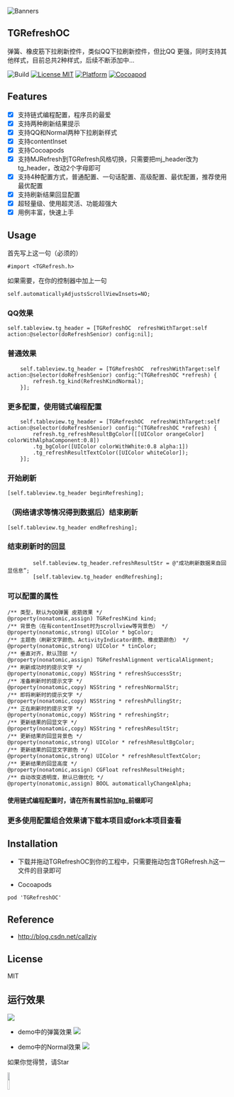 ![Banners](https://github.com/targetcloud/TGRefreshOC/blob/master/logo.jpg)

  ## TGRefreshOC
弹簧、橡皮筋下拉刷新控件，类似QQ下拉刷新控件，但比QQ 更强，同时支持其他样式，目前总共2种样式，后续不断添加中...

![Build](https://img.shields.io/badge/build-passing-green.svg)
[![License MIT](https://img.shields.io/badge/license-MIT-green.svg?style=flat)](https://github.com/VeinGuo/VGPlayer/blob/master/LICENSE)
[![Platform](https://img.shields.io/cocoapods/p/Pastel.svg?style=flat)](https://github.com/VeinGuo/VGPlayer)
[![Cocoapod](https://img.shields.io/badge/pod-v0.0.2-blue.svg)](http://cocoadocs.org/docsets/VGPlayer/0.0.1/)

## Features
- [x] 支持链式编程配置，程序员的最爱
- [x] 支持两种刷新结果提示
- [x] 支持QQ和Normal两种下拉刷新样式
- [x] 支持contentInset
- [x] 支持Cocoapods
- [x] 支持MJRefresh到TGRefresh风格切换，只需要把mj_header改为tg_header，改动2个字母即可
- [x] 支持4种配置方式，普通配置、一句话配置、高级配置、最优配置，推荐使用最优配置
- [x] 支持刷新结果回显配置
- [x] 超轻量级、使用超灵活、功能超强大
- [x] 用例丰富，快速上手

## Usage
首先写上这一句（必须的）
```
#import <TGRefresh.h>
```
如果需要，在你的控制器中加上一句
```
self.automaticallyAdjustsScrollViewInsets=NO;
```

### QQ效果
```
self.tableview.tg_header = [TGRefreshOC  refreshWithTarget:self action:@selector(doRefreshSenior) config:nil];
```

### 普通效果
```
    self.tableview.tg_header = [TGRefreshOC  refreshWithTarget:self action:@selector(doRefreshSenior) config:^(TGRefreshOC *refresh) {
        refresh.tg_kind(RefreshKindNormal);
    }];
```

### 更多配置，使用链式编程配置
```
    self.tableview.tg_header = [TGRefreshOC  refreshWithTarget:self action:@selector(doRefreshSenior) config:^(TGRefreshOC *refresh) {
        refresh.tg_refreshResultBgColor([[UIColor orangeColor] colorWithAlphaComponent:0.8])
        .tg_bgColor([UIColor colorWithWhite:0.8 alpha:1])
        .tg_refreshResultTextColor([UIColor whiteColor]);
    }];
```

### 开始刷新
```
[self.tableview.tg_header beginRefreshing];
```

### （网络请求等情况得到数据后）结束刷新
```
[self.tableview.tg_header endRefreshing];
```

### 结束刷新时的回显
```
        self.tableview.tg_header.refreshResultStr = @"成功刷新数据来自回显信息”;
        [self.tableview.tg_header endRefreshing];
```

### 可以配置的属性
```
/** 类型，默认为QQ弹簧 皮筋效果 */
@property(nonatomic,assign) TGRefreshKind kind;
/** 背景色（在有contentInset时为scrollview等背景色） */
@property(nonatomic,strong) UIColor * bgColor;
/** 主题色（刷新文字颜色、ActivityIndicator颜色、橡皮筯颜色） */
@property(nonatomic,strong) UIColor * tinColor;
/** 垂直对齐，默认顶部 */
@property(nonatomic,assign) TGRefreshAlignment verticalAlignment;
/** 刷新成功时的提示文字 */
@property(nonatomic,copy) NSString * refreshSuccessStr;
/** 准备刷新时的提示文字 */
@property(nonatomic,copy) NSString * refreshNormalStr;
/** 即将刷新时的提示文字 */
@property(nonatomic,copy) NSString * refreshPullingStr;
/** 正在刷新时的提示文字 */
@property(nonatomic,copy) NSString * refreshingStr;
/** 更新结果的回显文字 */
@property(nonatomic,copy) NSString * refreshResultStr;
/** 更新结果的回显背景色 */
@property(nonatomic,strong) UIColor * refreshResultBgColor;
/** 更新结果的回显文字颜色 */
@property(nonatomic,strong) UIColor * refreshResultTextColor;
/** 更新结果的回显高度 */
@property(nonatomic,assign) CGFloat refreshResultHeight;
/** 自动改变透明度，默认已做优化 */
@property(nonatomic,assign) BOOL automaticallyChangeAlpha;
```
#### 使用链式编程配置时，请在所有属性前加tg_前缀即可

### 更多使用配置组合效果请下载本项目或fork本项目查看

## Installation
- 下载并拖动TGRefreshOC到你的工程中，只需要拖动包含TGRefresh.h这一文件的目录即可

- Cocoapods
```
pod 'TGRefreshOC'
```

## Reference
- http://blog.csdn.net/callzjy

## License
MIT

## 运行效果
![](https://github.com/targetcloud/baisibudejie/blob/master/refresha.gif) 

- demo中的弹簧效果
![](https://github.com/targetcloud/TGRefreshOC/blob/master/refresha.gif)

- demo中的Normal效果
![](https://github.com/targetcloud/TGRefreshOC/blob/master/refreshb.gif)

如果你觉得赞，请Star

<img src="https://github.com/targetcloud/TGRefreshOC/blob/master/Banners.png" width = "10%" hight = "10%"/>

